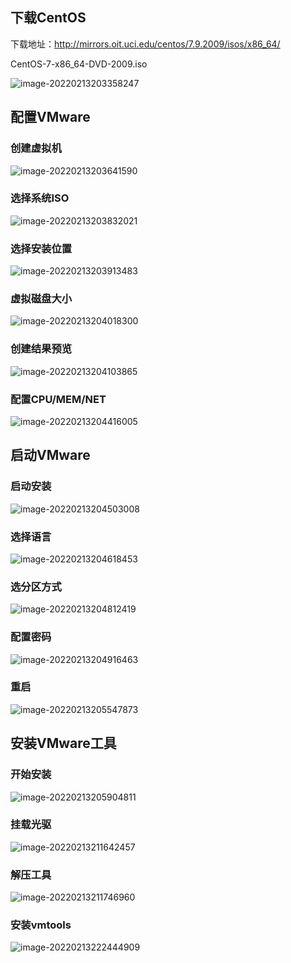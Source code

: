 ## 下载CentOS

下载地址：http://mirrors.oit.uci.edu/centos/7.9.2009/isos/x86_64/

CentOS-7-x86_64-DVD-2009.iso

 ![image-20220213203358247](https://oobbss.oss-cn-shenzhen.aliyuncs.com/image-20220213203358247.png)

## 配置VMware

### 创建虚拟机

 ![image-20220213203641590](https://oobbss.oss-cn-shenzhen.aliyuncs.com/image-20220213203641590.png)

### 选择系统ISO

 ![image-20220213203832021](https://oobbss.oss-cn-shenzhen.aliyuncs.com/image-20220213203832021.png)

### 选择安装位置

 ![image-20220213203913483](https://oobbss.oss-cn-shenzhen.aliyuncs.com/image-20220213203913483.png)

### 虚拟磁盘大小

 ![image-20220213204018300](https://oobbss.oss-cn-shenzhen.aliyuncs.com/image-20220213204018300.png)

### 创建结果预览

 ![image-20220213204103865](https://oobbss.oss-cn-shenzhen.aliyuncs.com/image-20220213204103865.png)

### 配置CPU/MEM/NET

 ![image-20220213204416005](https://oobbss.oss-cn-shenzhen.aliyuncs.com/image-20220213204416005.png)

## 启动VMware

### 启动安装

 ![image-20220213204503008](https://oobbss.oss-cn-shenzhen.aliyuncs.com/image-20220213204503008.png)



### 选择语言

 ![image-20220213204618453](https://oobbss.oss-cn-shenzhen.aliyuncs.com/image-20220213204618453.png)

### 选分区方式

 ![image-20220213204812419](https://oobbss.oss-cn-shenzhen.aliyuncs.com/image-20220213204812419.png)



### 配置密码

 ![image-20220213204916463](https://oobbss.oss-cn-shenzhen.aliyuncs.com/image-20220213204916463.png)

### 重启

 ![image-20220213205547873](https://oobbss.oss-cn-shenzhen.aliyuncs.com/image-20220213205547873.png)

## 安装VMware工具

### 开始安装

 ![image-20220213205904811](https://oobbss.oss-cn-shenzhen.aliyuncs.com/image-20220213205904811.png)

### 挂载光驱

 ![image-20220213211642457](https://oobbss.oss-cn-shenzhen.aliyuncs.com/image-20220213211642457.png)

### 解压工具

 ![image-20220213211746960](https://oobbss.oss-cn-shenzhen.aliyuncs.com/image-20220213211746960.png)

### 安装vmtools

 ![image-20220213222444909](https://oobbss.oss-cn-shenzhen.aliyuncs.com/image-20220213222444909.png)

